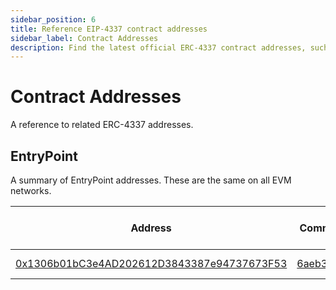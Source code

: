 ```yaml
---
sidebar_position: 6
title: Reference EIP-4337 contract addresses
sidebar_label: Contract Addresses
description: Find the latest official ERC-4337 contract addresses, such as the EntryPoint, and all EVM networks.
---
```


# Contract Addresses

A reference to related ERC-4337 addresses.

## EntryPoint

A summary of EntryPoint addresses. These are the same on all EVM networks.

| Address                                                                                                                | Commit                                                                          | Related Bundler version                                                         | Audited        |
| ---------------------------------------------------------------------------------------------------------------------- | ------------------------------------------------------------------------------- | ------------------------------------------------------------------------------- | -------------- |
| [0x1306b01bC3e4AD202612D3843387e94737673F53](https://blockscan.com/address/0x1306b01bC3e4AD202612D3843387e94737673F53) | [6aeb396](https://github.com/eth-infinitism/account-abstraction/commit/6aeb396) | [v0.2.0](https://github.com/stackup-wallet/stackup-bundler/releases/tag/v0.2.0) | 🚧 In Progress |
